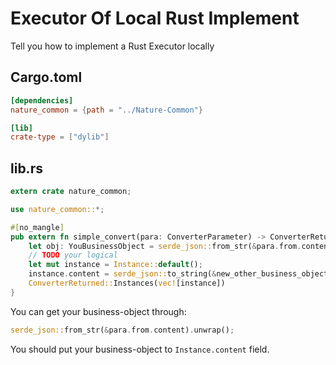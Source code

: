 # Executor Of Local Rust Implement 

Tell you how to implement a Rust Executor locally

## Cargo.toml

```toml
[dependencies]
nature_common = {path = "../Nature-Common"}

[lib]
crate-type = ["dylib"]
```

## lib.rs

```rust
extern crate nature_common;

use nature_common::*;

#[no_mangle]
pub extern fn simple_convert(para: ConverterParameter) -> ConverterReturned {
    let obj: YouBusinessObject = serde_json::from_str(&para.from.content).unwrap();
    // TODO your logical
    let mut instance = Instance::default();
    instance.content = serde_json::to_string(&new_other_business_object).unwrap();
    ConverterReturned::Instances(vec![instance])
}

```

You can get your business-object through:

```rust
serde_json::from_str(&para.from.content).unwrap();
```

You should put your business-object to `Instance.content` field.